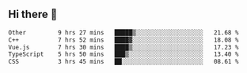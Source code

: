 ## Hi there 👋

<!--START_SECTION:waka-->

```txt
Other         9 hrs 27 mins   █████▒░░░░░░░░░░░░░░░░░░░   21.68 %
C++           7 hrs 52 mins   ████▓░░░░░░░░░░░░░░░░░░░░   18.08 %
Vue.js        7 hrs 30 mins   ████▒░░░░░░░░░░░░░░░░░░░░   17.23 %
TypeScript    5 hrs 50 mins   ███▒░░░░░░░░░░░░░░░░░░░░░   13.40 %
CSS           3 hrs 45 mins   ██░░░░░░░░░░░░░░░░░░░░░░░   08.61 %
```

<!--END_SECTION:waka-->
